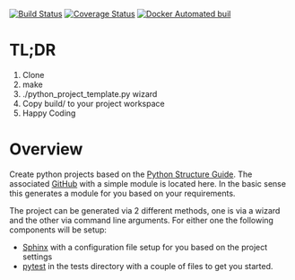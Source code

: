 [![Build Status](https://travis-ci.org/Darless/python_project_template.svg?branch=master)](https://travis-ci.org/Darless/python_project_template)
[![Coverage Status](https://coveralls.io/repos/github/Darless/python_project_template/badge.svg)](https://coveralls.io/github/Darless/python_project_template)
[![Docker Automated buil](https://img.shields.io/docker/automated/Darless/python_project_template.svg)](https://hub.docker.com/r/Darless/python_project_template/)

TL;DR
=====

1. Clone
2. make
3. ./python_project_template.py wizard
4. Copy build/<name> to your project workspace
5. Happy Coding

Overview
========

Create python projects based on the [Python Structure Guide](http://docs.python-guide.org/en/latest/writing/structure/).
The associated [GitHub](https://github.com/kennethreitz/samplemod) with a simple module is located here.
In the basic sense this generates a module for you based on your requirements.

The project can be generated via 2 different methods, one is via a wizard and the other via command line arguments.
For either one the following components will be setup:

* [Sphinx](http://www.sphinx-doc.org/en/1.5.1/) with a configuration file setup for you based on the project settings
* [pytest](http://doc.pytest.org/en/latest/) in the tests directory with a couple of files to get you started.
